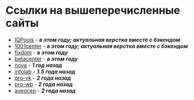 # Ссылки на вышеперечисленные сайты
- [IQPools](https://iqpools.ru/) - _***в этом году; актуальная верстка вместе с бэкендом***_
- [1001center](https://1001centr.ru/) - _***в этом году; актуальная верстка вместе с бэкендом***_
- [fixdom](https://sandaze-web.github.io/fixdom/) - _***в этом году***_
- [betacenter](https://sandaze-web.github.io/betacenter/) - _***в этом году***_
- [nova](https://sandaze-web.github.io/nova/) - _***1 год назад***_
- [infolab](https://sandaze-web.github.io/infolab/) - _***1.5 года назад***_
- [pro-vk](https://sandaze-web.github.io/pro-vk/) - _***2 года назад***_
- [pro-wb](https://sandaze-web.github.io/pro-vk/) - _***2 года назад***_
- [aveoceo](https://sandaze-web.github.io/aveoceo/) - _***2 года назад***_
